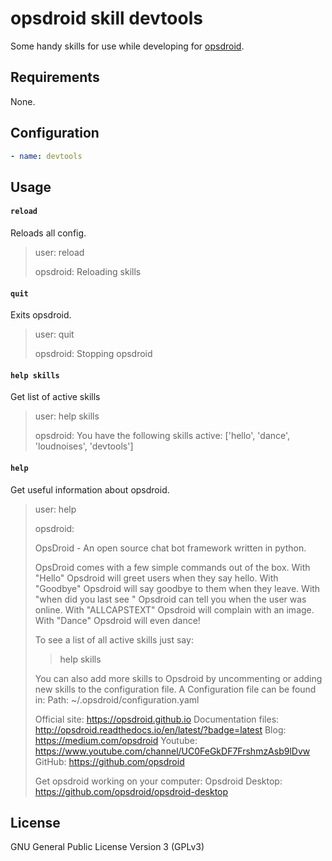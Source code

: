 # opsdroid skill devtools

Some handy skills for use while developing for [opsdroid](https://github.com/opsdroid/opsdroid).

## Requirements

None.

## Configuration

```yaml
- name: devtools
```

## Usage

#### `reload`

Reloads all config.

> user: reload
>
> opsdroid: Reloading skills


#### `quit`

Exits opsdroid.

> user: quit
>
> opsdroid: Stopping opsdroid


#### `help skills`
Get list of active skills

> user: help skills
>
>opsdroid: You have the following skills active: ['hello', 'dance', 'loudnoises', 'devtools']


#### `help`

Get useful information about opsdroid.

> user: help
>
> opsdroid:
>
>OpsDroid - An open source chat bot framework written in python.
>
>OpsDroid comes with a few simple commands out of the box. 
>With "Hello" Opsdroid will greet users when they say hello.
>With "Goodbye" Opsdroid will say goodbye to them when they leave. 
>With "when did you last see <user>" Opsdroid can tell you when the user was online.
>With "ALLCAPSTEXT" Opsdroid will complain with an image.
>With "Dance" Opsdroid will even dance!
>
>To see a list of all active skills just say:
>> help skills
>
>
>You can also add more skills to Opsdroid by uncommenting or adding new skills to the configuration file.
>A Configuration file can be found in:
>Path: ~/.opsdroid/configuration.yaml
>
>
>Official site: https://opsdroid.github.io
>Documentation files: http://opsdroid.readthedocs.io/en/latest/?badge=latest
>Blog:  https://medium.com/opsdroid
>Youtube: https://www.youtube.com/channel/UC0FeGkDF7FrshmzAsb9lDvw
>GitHub: https://github.com/opsdroid
>
>Get opsdroid working on your computer: 
>Opsdroid Desktop: https://github.com/opsdroid/opsdroid-desktop


## License

GNU General Public License Version 3 (GPLv3)
